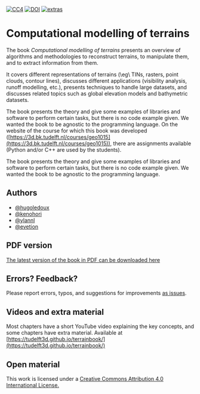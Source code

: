 
[![CC4](https://mirrors.creativecommons.org/presskit/buttons/80x15/svg/by.svg)](http://creativecommons.org/licenses/by/4.0/) [![DOI](https://zenodo.org/badge/DOI/10.5281/zenodo.3992107.svg)](https://doi.org/10.5281/zenodo.3992107) [![extras](https://img.shields.io/badge/videos-tudelft3d.github.io/terrainbook%2F-fea93b)](https://tudelft3d.github.io/terrainbook/)

# Computational modelling of terrains

The book *Computational modelling of terrains* presents an overview of algorithms and methodologies to reconstruct terrains, to manipulate them, and to extract information from them.

It covers different representations of terrains (\eg\ TINs, rasters, point clouds, contour lines), discusses different applications (visibility analysis, runoff modelling, etc.), presents techniques to handle large datasets, and discusses related topics such as global elevation models and bathymetric datasets.

The book presents the theory and give some examples of libraries and software to perform certain tasks, but there is no code example given.
We wanted the book to be agnostic to the programming language.
On the website of the course for which this book was developed ([https://3d.bk.tudelft.nl/courses/geo1015](https://3d.bk.tudelft.nl/courses/geo1015)), there are assignments available (Python and/or C++ are used by the students).

The book presents the theory and give some examples of libraries and software to perform certain tasks, but there is no code example given.
We wanted the book to be agnostic to the programming language.

## Authors

* [@hugoledoux](https://github.com/hugoledoux/)
* [@kenohori](https://github.com/kenohori/)
* [@ylannl](https://github.com/ylannl/)
* [@evetion](https://github.com/evetion/) 


## PDF version

[The latest version of the book in PDF can be downloaded here](https://github.com/tudelft3d/terrainbook/releases)


## Errors? Feedback?

Please report errors, typos, and suggestions for improvements [as issues](https://github.com/tudelft3d/terrainbook/issues).


## Videos and extra material

Most chapters have a short YouTube video explaining the key concepts, and some chapters have extra material. Available at [https://tudelft3d.github.io/terrainbook/](https://tudelft3d.github.io/terrainbook/)


## Open material

This work is licensed under a <a rel="license" href="http://creativecommons.org/licenses/by/4.0/">Creative Commons Attribution 4.0 International License.





